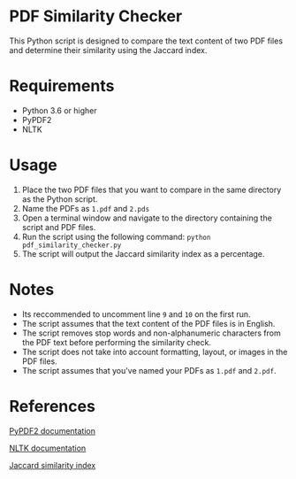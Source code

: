 # PDF Similarity Checker
This Python script is designed to compare the text content of two PDF files and determine their similarity using the Jaccard index.

# Requirements
* Python 3.6 or higher
* PyPDF2
* NLTK

# Usage
1. Place the two PDF files that you want to compare in the same directory as the Python script.
2. Name the PDFs as `1.pdf` and `2.pds`
3. Open a terminal window and navigate to the directory containing the script and PDF files.
4. Run the script using the following command: `python pdf_similarity_checker.py`
5. The script will output the Jaccard similarity index as a percentage.

# Notes
* Its reccommended to uncomment line `9` and `10` on the first run.
* The script assumes that the text content of the PDF files is in English.
* The script removes stop words and non-alphanumeric characters from the PDF text before performing the similarity check.
* The script does not take into account formatting, layout, or images in the PDF files.
* The script assumes that you've named your PDFs as `1.pdf` and `2.pdf`.

# References
[PyPDF2 documentation](https://pythonhosted.org/PyPDF2/)

[NLTK documentation](https://www.nltk.org/)

[Jaccard similarity index](https://en.wikipedia.org/wiki/Jaccard_index)



